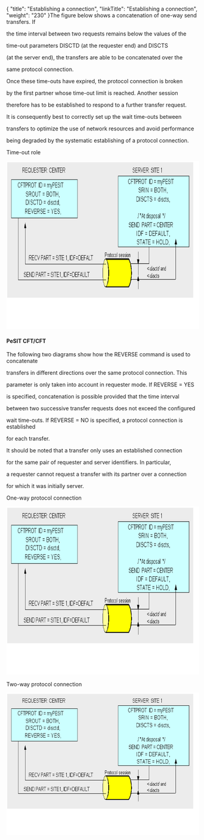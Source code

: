 {
    "title": "Establishing a connection",
    "linkTitle": "Establishing a connection",
    "weight": "230"
}The figure below shows a concatenation of one-way send transfers. If

the time interval between two requests remains below the values of the

time-out parameters DISCTD (at the requester end) and DISCTS

(at the server end), the transfers are able to be concatenated over the

same protocol connection.



Once these time-outs have expired, the protocol connection is broken

by the first partner whose time-out limit is reached. Another session

therefore has to be established to respond to a further transfer request.

It is consequently best to correctly set up the wait time-outs between

transfers to optimize the use of network resources and avoid performance

being degraded by the systematic establishing of a protocol connection.



Time-out role



<img src="Two_way_protocol_connection.gif" width="730" height="439" alt="Protocol session time out role betweeen a requester and server " />



#### PeSIT CFT/CFT



The following two diagrams show how the REVERSE command is used to concatenate

transfers in different directions over the same protocol connection. This

parameter is only taken into account in requester mode. If REVERSE = YES

is specified, concatenation is possible provided that the time interval

between two successive transfer requests does not exceed the configured

wait time-outs. If REVERSE = NO is specified, a protocol connection is established

for each transfer.



It should be noted that a transfer only uses an established connection

for the same pair of requester and server identifiers. In particular,

a requester cannot request a transfer with its partner over a connection

for which it was initially server.



One-way protocol connection



<img src="Two_way_protocol_connection.gif" width="714" height="439" alt="One way protocol session connection between requester and server" />



Two-way protocol connection



<img src="Two_way_protocol_connection.gif" width="722" height="372" alt="Two way protocol session connection between requester and server" />

